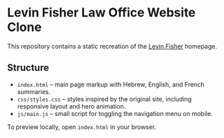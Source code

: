 # Levin Fisher Law Office Website Clone

This repository contains a static recreation of the [Levin Fisher](https://www.levin-fisher.com/) homepage.

## Structure

- `index.html` – main page markup with Hebrew, English, and French summaries.
- `css/styles.css` – styles inspired by the original site, including responsive layout and hero animation.
- `js/main.js` – small script for toggling the navigation menu on mobile.

To preview locally, open `index.html` in your browser.
